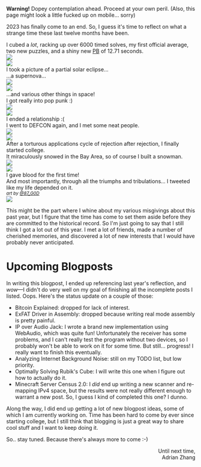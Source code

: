 <aside class="warning">

<b>Warning!</b> Dopey contemplation ahead. Proceed at your own peril. (Also, this page might look a little fucked up on mobile&hellip; sorry)

</aside>

2023 has finally come to an end. So, I guess it's time to reflect on what a strange time these last twelve months have been.

<div class="highlights">
    <div class="left">
        <div><span>I cubed a <i>lot</i>, racking up over 6000 timed solves, my first official average, two new puzzles, and a shiny new <a href="https://bithole.dev/cubing.html">PB</a> of 12.71 seconds.</span></div>
        <img src="cube.jpg">
    </div>
    <div class="right">
        <img src="eclipse.jpg">
        <div><span>I took a picture of a partial solar eclipse&hellip;</span></div>
    </div>
    <div class="left">
        <div><span>&hellip;a supernova&hellip;<span></div>
        <img src="supernova.png">
    </div>
    <div class="right">
        <img src="space.jpg">
        <div><span>&hellip;and various other things in space!</span></div>
    </div>
    <div class="left">
        <div><span>I got really into pop punk :)</span></div>
        <img src="albums.png">
    </div>
    <div class="right">
        <img src="heartbreak.png">
        <div><span>I ended a relationship :(</span></div>
    </div>
    <div class="left">
        <div><span>I went to DEFCON again, and I met some neat people.</span></div>
        <img src="defcon-crew.png">
    </div>
    <div class="right">
        <img src="college.jpg">
        <div><span>After a torturous applications cycle of rejection after rejection, I finally started college.</span></div>
    </div>
    <div class="left">
        <div><span>It miraculously snowed in the Bay Area, so of course I built a snowman.</span></div>
        <img src="snowman.jpg">
    </div>
    <div class="right">
        <img src="blood.jpg">
        <div><span>I gave blood for the first time!</span></div>
    </div>
    <div class="left">
        <div><span>And most importantly, through all the triumphs and tribulations&hellip; I tweeted like my life depended on it.<br><sup><i>art by <a href="https://twitter.com/87_G0D/status/1685936477967196160">@87_G0D</a></i></sup></span></div>
        <img src="twitter.png">
    </div>
</div>

This might be the part where I whine about my various misgivings about this past year, but I figure that the time has come to set them aside before they are committed to the historical record. So I'm just going to say that I still think I got a lot out of this year. I met a lot of friends, made a number of cherished memories, and discovered a lot of new interests that I would have probably never anticipated.

# Upcoming Blogposts

In writing this blogpost, I ended up referencing last year's reflection, and *wow*&mdash;I didn't do very well on my goal of finishing all the incomplete posts I listed. Oops. Here's the status update on a couple of those:

* Bitcoin Explained: dropped for lack of interest.
* ExFAT Driver in Assembly: dropped because writing real mode assembly is pretty painful.
* IP over Audio Jack: I wrote a brand new implementation using WebAudio, which was quite fun! Unfortunately the receiver has some problems, and I can't really test the program without two devices, so I probably won't be able to work on it for some time. But still&hellip; progress! I really want to finish this eventually.
* Analyzing Internet Background Noise: still on my TODO list, but low priority. 
* Optimally Solving Rubik's Cube: I will write this one when I figure out how to actually do it. 
* Minecraft Server Census 2.0: I *did* end up writing a new scanner and re-mapping IPv4 space, but the results were not really different enough to warrant a new post. So, I guess I kind of completed this one? I dunno.

Along the way, I did end up getting a lot of new blogpost ideas, some of which I am currently working on. Time has been hard to come by ever since starting college, but I still think that blogging is just a great way to share cool stuff and I want to keep doing it.

So.. stay tuned. Because there's always more to come :-)

<p style="text-align: right">
Until next time,<br>
Adrian Zhang
</p>